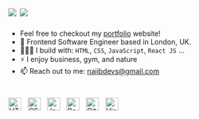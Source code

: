# [<img src="https://img.shields.io/badge/X/twitter-%230077B5.svg?&style=for-the-badge&logo=X&logoColor=white&color=black" />](https://www.twitter.com/najibdevs_) [<img src="https://img.shields.io/badge/linkedin-%230077B5.svg?&style=for-the-badge&logo=linkedin&logoColor=white" />](https://www.linkedin.com/in/najibdevs/)

- Feel free to checkout my [portfolio](https://najibdevs.com/) website!
- 💼 Frontend Software Engineer based in London, UK.
- 👨🏽‍💻 I build with: `HTML`, `CSS`, `JavaScript`, `React JS` ...
- ⚡ I enjoy business, gym, and nature
- 📫 Reach out to me: najibdevs@gmail.com

#

<img align="left" alt="HTML5" width="26px" src="https://cdn.jsdelivr.net/gh/devicons/devicon/icons/html5/html5-original.svg" style="padding-right:10px;" />
<img align="left" alt="CSS3" width="26px" src="https://cdn.jsdelivr.net/gh/devicons/devicon/icons/css3/css3-original.svg" style="padding-right:10px;" />
<img align="left" alt="JavaScript" width="26px" src="https://cdn.jsdelivr.net/gh/devicons/devicon/icons/javascript/javascript-original.svg" style="padding-right:10px;" />
<img align="left" alt="React" width="26px" src="https://cdn.jsdelivr.net/gh/devicons/devicon/icons/react/react-original.svg" style="padding-right:10px;" />
<img align="left" alt="Git" width="26px" src="https://cdn.jsdelivr.net/gh/devicons/devicon/icons/git/git-original.svg" style="padding-right:10px;" />
<img align="left" alt="Visual Studio Code" width="26px" src="https://cdn.jsdelivr.net/gh/devicons/devicon/icons/vscode/vscode-original.svg" style="padding-right:10px;" />
